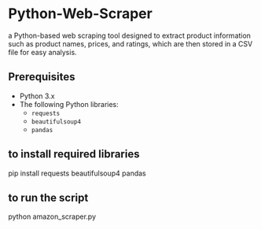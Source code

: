 # Python-Web-Scraper
a Python-based web scraping tool designed to extract product information such as product names, prices, and ratings, which are then stored in a CSV file for easy analysis.

## Prerequisites
- Python 3.x
- The following Python libraries:
  - `requests`
  - `beautifulsoup4`
  - `pandas`
## to install required libraries
pip install requests beautifulsoup4 pandas

## to run the script
python amazon_scraper.py
